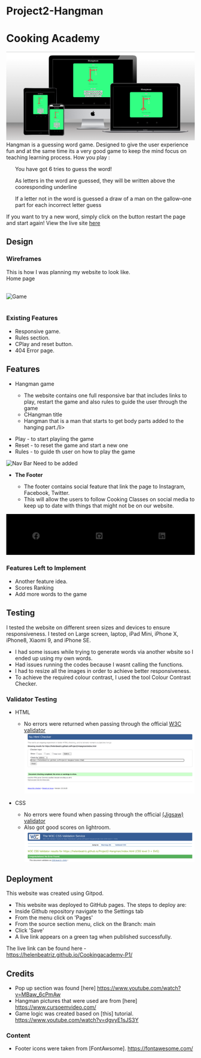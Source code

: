 # Project2-Hangman
# Cooking Academy 
![Mockup](/assets/images/mockup.png)
Hangman is a guessing word game. Designed to give the user experience fun and at the same time its a very good game to keep the mind focus on teaching learning process.
How you play : 
         <ul> 
         You have got 6 tries to guess the word! 
         </ul>
          <ul>
           As letters in the word are guessed, they will be written above the cooresponding underline
          </ul>
            <ul> If a letter not in the word is guessed a draw of a man on the gallow–one part for each incorrect letter guess</li>
            </ul>
          If you want to try a new word, simply click on the button restart the page and start
          again!
View the live site [here](https://helenbeatriz.github.io/Project2-Hangman/index.html)

## Design

### Wireframes

This is how I was planning my website to look like. 
<br>
Home page
<br><br>

![Game](/assets/images/bigscreen.png)
<br><br>

### Existing Features

* Responsive game.  
* Rules section.
* CPlay and reset button.
* 404 Error page.

## Features 

- Hangman game 

  - The website contains one full responsive bar that includes links  to play, restart the game and also rules to guide the user through the game
    <li>CHangman title </li>
    <li>Hangman that is a man that starts to  get  body parts added to the hanging part./li>
<ul>
        <li>Play  - to start playiing the game</li>
        <li>Reset - to reset the game and start a new one </li>
        <li>Rules - to guide th user on how to play the game</li>
</ul>
 
![Nav Bar](/assets/images/navbar.png)  Need to be added

- __The Footer__ 

  - The footer contains social feature that link the page to Instagram, Facebook, Twitter.
  - This will allow the users to follow Cooking Classes on social media to keep up to date with things that might not be on our website. 

![Footer](assets/images/footer.png)


### Features Left to Implement

- Another feature idea.
- Scores Ranking 
- Add more words to the game

## Testing 

I tested the website on different sreen sizes and devices to ensure responsiveness. I tested on Large screen, laptop, iPad Mini, iPhone X, iPhone8, Xiaomi 9, and iPhone SE.

- I had some issues while trying to generate words via another wbsite so I ended up using my own words.
- Had issues running the codes because I wasnt calling the functions.
- I had to resize all the images in order to achieve better responsiveness.
- To achieve the required colour contrast, I used the tool Colour Contrast Checker.

### Validator Testing 

- HTML
  - No errors were returned when passing through the official [W3C validator](https://validator.w3.org/nu/?doc=https%3A%2F%2Fhelenbeatriz.github.io%2FCookingacademy-P1%2F) 
  ![HTML-Validator](assets/images/htmlvalidator.png)
  
- CSS
  - No errors were found when passing through the official [(Jigsaw) validator](https://jigsaw.w3.org/css-validator/validator?uri=https%3A%2F%2Fhelenbeatriz.github.io%2FCookingacademy-P1%2F&profile=css3svg&usermedium=all&warning=1&vextwarning=&lang=en)
  - Also got good scores on lightroom. 
  ![CSS-validator](assets/images/cssvalidator.png)


## Deployment

This website was created using Gitpod.

  - This website was deployed to GitHub pages. The steps to deploy are: 
  - Inside Github repository navigate to the Settings tab 
  - From the menu click on 'Pages'
  - From the source section menu, click on the Branch: main
  - Click 'Save'
  - A live link appears on a green tag when published successfully. 

The live link can be found here - https://helenbeatriz.github.io/Cookingacademy-P1/


## Credits 

- Pop up section was found [here] https://www.youtube.com/watch?v=MBaw_6cPmAw
- Hangman pictures  that were used are from [here] https://www.cursoemvideo.com/
- Game logic was created based on [this] tutorial. https://www.youtube.com/watch?v=dgvyE1sJS3Y

### Content 

- Footer icons were taken from [FontAwsome]. https://fontawesome.com/
